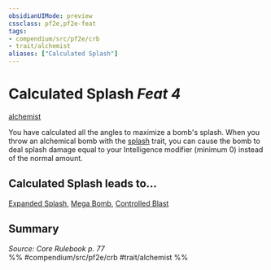 ```yaml
---
obsidianUIMode: preview
cssclass: pf2e,pf2e-feat
tags:
- compendium/src/pf2e/crb
- trait/alchemist
aliases: ["Calculated Splash"]
---
```

# Calculated Splash  *Feat 4*  
[alchemist](Reference/Rules/Traits/alchemist.md "Alchemist Class Trait")  


You have calculated all the angles to maximize a bomb's splash. When you throw an alchemical bomb with the [splash](splash.md "Splash Weapon Trait") trait, you can cause the bomb to deal splash damage equal to your Intelligence modifier (minimum 0) instead of the normal amount.

## Calculated Splash leads to...

[Expanded Splash](expanded-splash.md), [Mega Bomb](mega-bomb.md), [Controlled Blast](controlled-blast-g-g.md)

## Summary

*Source: Core Rulebook p. 77*  
%% #compendium/src/pf2e/crb #trait/alchemist %%